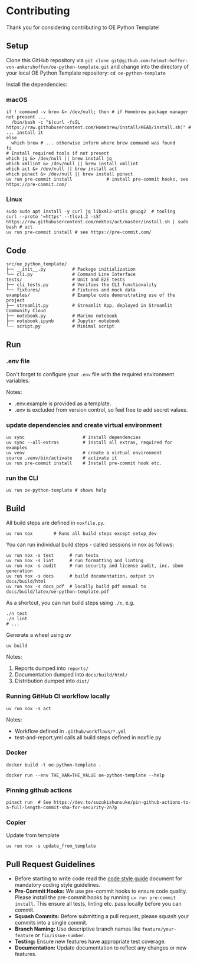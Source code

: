 # Contributing

Thank you for considering contributing to OE Python Template!

## Setup

Clone this GitHub repository via ```git clone git@github.com:helmut-hoffer-von-ankershoffen/oe-python-template.git``` and change into the directory of your local OE Python Template repository: ```cd oe-python-template```

Install the dependencies:

### macOS

```shell
if ! command -v brew &> /dev/null; then # if Homebrew package manager not present ...
  /bin/bash -c "$(curl -fsSL https://raw.githubusercontent.com/Homebrew/install/HEAD/install.sh)" # ... install it
else
  which brew # ... otherwise inform where brew command was found
fi
# Install required tools if not present
which jq &> /dev/null || brew install jq
which xmllint &> /dev/null || brew install xmllint
which act &> /dev/null || brew install act
which pinact &> /dev/null || brew install pinact
uv run pre-commit install             # install pre-commit hooks, see https://pre-commit.com/
```

### Linux

```shell
sudo sudo apt install -y curl jq libxml2-utils gnupg2  # tooling
curl --proto '=https' --tlsv1.2 -sSf https://raw.githubusercontent.com/nektos/act/master/install.sh | sudo bash # act
uv run pre-commit install # see https://pre-commit.com/
```

## Code

```
src/oe_python_template/
├── __init__.py          # Package initialization
└── cli.py               # Command Line Interface
tests/                   # Unit and E2E tests
├── cli_tests.py         # Verifies the CLI functionality
└── fixtures/            # Fixtures and mock data
examples/                # Example code demonstrating use of the project
├── streamlit.py         # Streamlit App, deployed in Streamlit Community Cloud
├── notebook.py          # Marimo notebook
├── notebook.ipynb       # Jupyter notebook
└── script.py            # Minimal script
```

## Run

### .env file

Don't forget to configure your `.env` file with the required environment variables.

Notes:
* .env.example is provided as a template.
* .env is excluded from version control, so feel free to add secret values.

### update dependencies and create virtual environment

```shell
uv sync                      # install dependencies
uv sync --all-extras         # install all extras, required for examples
uv venv                      # create a virtual environment
source .venv/bin/activate    # activate it
uv run pre-commit install    # Install pre-commit hook etc.
```

### run the CLI

```shell
uv run oe-python-template # shows help
```

## Build

All build steps are defined in `noxfile.py`.

```shell
uv run nox        # Runs all build steps except setup_dev
```

You can run individual build steps - called sessions in nox as follows:

```shell
uv run nox -s test      # run tests
uv run nox -s lint      # run formatting and linting
uv run nox -s audit     # run security and license audit, inc. sbom generation
uv run nox -s docs      # build documentation, output in docs/build/html
uv run nox -s docs_pdf  # locally build pdf manual to docs/build/latex/oe-python-template.pdf
```

As a shortcut, you can run build steps using `./n`, e.g.

```shell
./n test
./n lint
# ...
```

Generate a wheel using uv
```shell
uv build
```

Notes:
1. Reports dumped into ```reports/```
3. Documentation dumped into ```docs/build/html/```
2. Distribution dumped into ```dist/```

### Running GitHub CI workflow locally

```shell
uv run nox -s act
```

Notes:

- Workflow defined in `.github/workflows/*.yml`
- test-and-report.yml calls all build steps defined in noxfile.py

### Docker

```shell
docker build -t oe-python-template .
```

```shell
docker run --env THE_VAR=THE_VALUE oe-python-template --help
```

### Pinning github actions

```shell
pinact run  # See https://dev.to/suzukishunsuke/pin-github-actions-to-a-full-length-commit-sha-for-security-2n7p
```

### Copier

Update from template

```shell
uv run nox -s update_from_template
```

## Pull Request Guidelines

- Before starting to write code read the [code style guide](CODE_STYLE.md) document for mandatory coding style
  guidelines.
- **Pre-Commit Hooks:** We use pre-commit hooks to ensure code quality. Please install the pre-commit hooks by running `uv run pre-commit install`. This ensure all tests, linting etc. pass locally before you can commit.
- **Squash Commits:** Before submitting a pull request, please squash your commits into a single commit.
- **Branch Naming:** Use descriptive branch names like `feature/your-feature` or `fix/issue-number`.
- **Testing:** Ensure new features have appropriate test coverage.
- **Documentation:** Update documentation to reflect any changes or new features.
